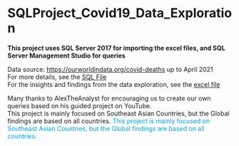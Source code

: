 # SQLProject_Covid19_Data_Exploration
**This project uses SQL Server 2017 for importing the excel files, and SQL Server Management Studio for queries**

Data source: https://ourworldindata.org/covid-deaths up to April 2021<br>
For more details, see the [SQL File](https://github.com/SandyGCabanes/SQLProject_Covid19_Data_Exploration/blob/main/SQL_Project_SEA_Data%20Exploration.sql)
<br>
For the insights and findings from the data exploration, see the [excel file](https://github.com/SandyGCabanes/SQLProject_Covid19_Data_Exploration/blob/main/Findings%20from%20SQL%20data%20explorations.xlsx)

Many thanks to AlexTheAnalyst for encouraging us to create our own queries based on his guided project on YouTube.<br>
This project is mainly focused on Southeast Asian Countries, but the Global findings are based on all countries. 
<span style="color:#00A3E1">This project is mainly focused on Southeast Asian Countries, but the Global findings are based on all countries. </span><br>
